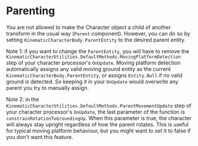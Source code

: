 

# Parenting

You are not allowed to make the Character object a child of another transform in the usual way (`Parent` component). However, you can do so by setting `KinematicCharacterBody.ParentEntity` to the desired parent entity.

Note 1: if you want to change the `ParentEntity`, you will have to remove the `KinematicCharacterUtilities.DefaultMethods.MovingPlatformDetection` step of your character processor's `OnUpdate`. Moving platform detection automatically assigns any valid moving ground entity as the current `KinematicCharacterBody.ParentEntity`, or assigns `Entity.Null` if no valid ground is detected. So keeping it in your `OnUpdate` would overwrite any parent you try to manually assign.

Note 2: in the `KinematicCharacterUtilities.DefaultMethods.ParentMovementUpdate` step of your character processor's `OnUpdate`, the last parameter of the function is `constrainRotationToGroundingUp`. When this parameter is true, the character will always stay upright regardless of how the parent rotates. This is useful for typical moving platform behaviour, but you might want to set it to false if you don't want this feature.

